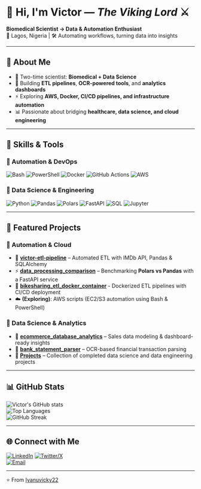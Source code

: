 # 👋 Hi, I'm Victor — *The Viking Lord* ⚔️

**Biomedical Scientist → Data & Automation Enthusiast**  
📍 Lagos, Nigeria | 🛠️ Automating workflows, turning data into insights  

---

## 🚀 About Me
- 🧪 Two-time scientist: **Biomedical + Data Science**
- 🔄 Building **ETL pipelines**, **OCR-powered tools**, and **analytics dashboards**
- ⚡ Exploring **AWS, Docker, CI/CD pipelines, and infrastructure automation**
- 📊 Passionate about bridging **healthcare, data science, and cloud engineering**

---

## 🔧 Skills & Tools

### 🔹 Automation & DevOps
![Bash](https://img.shields.io/badge/Bash-4EAA25?style=for-the-badge&logo=gnu-bash&logoColor=white)
![PowerShell](https://img.shields.io/badge/PowerShell-5391FE?style=for-the-badge&logo=powershell&logoColor=white)
![Docker](https://img.shields.io/badge/Docker-2496ED?style=for-the-badge&logo=docker&logoColor=white)
![GitHub Actions](https://img.shields.io/badge/GitHub_Actions-2088FF?style=for-the-badge&logo=github-actions&logoColor=white)
![AWS](https://img.shields.io/badge/AWS-FF9900?style=for-the-badge&logo=amazon-aws&logoColor=white)

### 🔹 Data Science & Engineering
![Python](https://img.shields.io/badge/Python-3776AB?style=for-the-badge&logo=python&logoColor=white)
![Pandas](https://img.shields.io/badge/Pandas-150458?style=for-the-badge&logo=pandas)
![Polars](https://img.shields.io/badge/Polars-FF7F0E?style=for-the-badge)
![FastAPI](https://img.shields.io/badge/FastAPI-005571?style=for-the-badge&logo=fastapi)
![SQL](https://img.shields.io/badge/SQL-4479A1?style=for-the-badge&logo=database&logoColor=white)
![Jupyter](https://img.shields.io/badge/Jupyter-F37626?style=for-the-badge&logo=jupyter&logoColor=white)

---

## 📌 Featured Projects

### 🔹 Automation & Cloud
- 🔄 [**victor-etl-pipeline**](https://github.com/Iyanuvicky22/victor-etl-pipeline) – Automated ETL with IMDb API, Pandas & SQLAlchemy  
- ⚡ [**data_processing_comparison**](https://github.com/Iyanuvicky22/data_processing_comparison) – Benchmarking **Polars vs Pandas** with a FastAPI service  
- 🐳 [**bikesharing_etl_docker_container**](https://github.com/Iyanuvicky22/bikesharing_etl_docker_container) - Dockerized ETL pipelines with CI/CD deployment  
- ☁️ **(Exploring)**: AWS scripts (EC2/S3 automation using Bash & PowerShell)  

### 🔹 Data Science & Analytics
- 🛒 [**ecommerce_database_analytics**](https://github.com/Iyanuvicky22/ecommerce_database_analytics) – Sales data modeling & dashboard-ready insights  
- 🏦 [**bank_statement_parser**](https://github.com/Iyanuvicky22/bank_statement_parser) – OCR-based financial transaction parsing  
- 📓 [**Projects**](https://github.com/Iyanuvicky22/Projects) – Collection of completed data science and data engineering projects

---

## 📊 GitHub Stats

![Victor's GitHub stats](https://github-readme-stats.vercel.app/api?username=Iyanuvicky22&show_icons=true&theme=tokyonight)  
![Top Languages](https://github-readme-stats.vercel.app/api/top-langs/?username=Iyanuvicky22&layout=compact&theme=tokyonight)  
![GitHub Streak](https://streak-stats.demolab.com?user=Iyanuvicky22&theme=tokyonight)

---

## 🌐 Connect with Me

[![LinkedIn](https://img.shields.io/badge/LinkedIn-blue?style=for-the-badge&logo=linkedin)]([https://linkedin.com/in/YOURPROFILE](https://www.linkedin.com/in/arowosegbe-victor-566533b2/))  
[![Twitter/X](https://img.shields.io/badge/Twitter-black?style=for-the-badge&logo=x)](https://x.com/iyanuvicky)  
[![Email](https://img.shields.io/badge/Email-D14836?style=for-the-badge&logo=gmail&logoColor=white)](mailto:your.email@example.com)

---

⭐ From [Iyanuvicky22](https://github.com/Iyanuvicky22)


